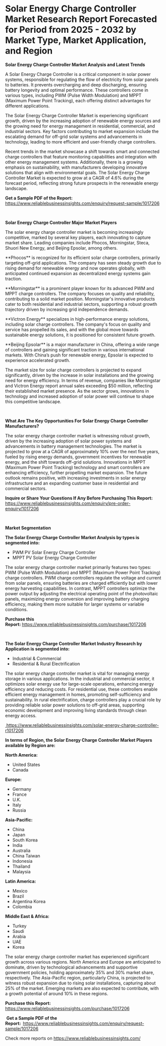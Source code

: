 <p><h1>Solar Energy Charge Controller Market Research Report Forecasted for Period from 2025 -  2032 by Market Type, Market Application, and Region</h1></p><p><strong>Solar Energy Charge Controller Market Analysis and Latest Trends</strong></p>
<p><p>A Solar Energy Charge Controller is a critical component in solar power systems, responsible for regulating the flow of electricity from solar panels to batteries. It prevents overcharging and deep discharging, ensuring battery longevity and optimal performance. These controllers come in various types, including PWM (Pulse Width Modulation) and MPPT (Maximum Power Point Tracking), each offering distinct advantages for different applications.</p><p>The Solar Energy Charge Controller Market is experiencing significant growth, driven by the increasing adoption of renewable energy sources and the growing need for energy management in residential, commercial, and industrial sectors. Key factors contributing to market expansion include the escalating demand for off-grid solar systems and advancements in technology, leading to more efficient and user-friendly charge controllers.</p><p>Recent trends in the market showcase a shift towards smart and connected charge controllers that feature monitoring capabilities and integration with other energy management systems. Additionally, there is a growing emphasis on sustainability, with manufacturers developing innovative solutions that align with environmental goals. The Solar Energy Charge Controller Market is expected to grow at a CAGR of 4.6% during the forecast period, reflecting strong future prospects in the renewable energy landscape.</p></p>
<p><strong>Get a Sample PDF of the Report:&nbsp;</strong> <a href="https://www.reliablebusinessinsights.com/enquiry/request-sample/1017206?utm_campaign=3035&utm_medium=2&utm_source=Github&utm_content=ia&utm_term=08042025&utm_id=solar-energy-charge-controller">https://www.reliablebusinessinsights.com/enquiry/request-sample/1017206</a></p>
<p>&nbsp;</p>
<p><strong>Solar Energy Charge Controller Major Market Players</strong></p>
<p><p>The solar energy charge controller market is becoming increasingly competitive, marked by several key players, each innovating to capture market share. Leading companies include Phocos, Morningstar, Steca, Shuori New Energy, and Beijing Epsolar, among others.</p><p>**Phocos** is recognized for its efficient solar charge controllers, primarily targeting off-grid applications. The company has seen steady growth due to rising demand for renewable energy and now operates globally, with anticipated continued expansion as decentralized energy systems gain traction. </p><p>**Morningstar** is a prominent player known for its advanced PWM and MPPT charge controllers. The company focuses on quality and reliability, contributing to a solid market position. Morningstar's innovative products cater to both residential and industrial sectors, supporting a robust growth trajectory driven by increasing grid independence demands. </p><p>**Victron Energy** specializes in high-performance energy solutions, including solar charge controllers. The company's focus on quality and service has propelled its sales, and with the global move towards sustainable energy solutions, it is positioned for consistent future growth.</p><p>**Beijing Epsolar** is a major manufacturer in China, offering a wide range of controllers and gaining significant traction in various international markets. With China’s push for renewable energy, Epsolar is expected to experience accelerated growth.</p><p>The market size for solar charge controllers is projected to expand significantly, driven by the increase in solar installations and the growing need for energy efficiency. In terms of revenue, companies like Morningstar and Victron Energy report annual sales exceeding $50 million, reflecting their established market presence. As the sector grows, innovations in technology and increased adoption of solar power will continue to shape this competitive landscape.</p></p>
<p>&nbsp;</p>
<p><strong>What Are The Key Opportunities For Solar Energy Charge Controller Manufacturers?</strong></p>
<p><p>The solar energy charge controller market is witnessing robust growth, driven by the increasing adoption of solar power systems and advancements in battery management technologies. The market is projected to grow at a CAGR of approximately 10% over the next five years, fueled by rising energy demands, government incentives for renewable energy, and the shift towards off-grid solutions. Innovations in MPPT (Maximum Power Point Tracking) technology and smart controllers are enhancing efficiency, further propelling market expansion. The future outlook remains positive, with increasing investments in solar energy infrastructure and an expanding customer base in residential and commercial sectors.</p></p>
<p><strong>Inquire or Share Your Questions If Any Before Purchasing This Report:</strong> <a href="https://www.reliablebusinessinsights.com/enquiry/pre-order-enquiry/1017206?utm_campaign=3035&utm_medium=2&utm_source=Github&utm_content=ia&utm_term=08042025&utm_id=solar-energy-charge-controller">https://www.reliablebusinessinsights.com/enquiry/pre-order-enquiry/1017206</a></p>
<p>&nbsp;</p>
<p><strong>Market Segmentation</strong></p>
<p><strong>The Solar Energy Charge Controller Market Analysis by types is segmented into:</strong></p>
<p><ul><li>PWM PV Solar Energy Charge Controller</li><li>MPPT PV Solar Energy Charge Controller</li></ul></p>
<p><p>The solar energy charge controller market primarily features two types: PWM (Pulse Width Modulation) and MPPT (Maximum Power Point Tracking) charge controllers. PWM charge controllers regulate the voltage and current from solar panels, ensuring batteries are charged efficiently but with lower energy harvesting capabilities. In contrast, MPPT controllers optimize the power output by adjusting the electrical operating point of the photovoltaic panels, maximizing energy conversion and improving battery charging efficiency, making them more suitable for larger systems or variable conditions.</p></p>
<p><strong>Purchase this Report:&nbsp;</strong><a href="https://www.reliablebusinessinsights.com/purchase/1017206?utm_campaign=3035&utm_medium=2&utm_source=Github&utm_content=ia&utm_term=08042025&utm_id=solar-energy-charge-controller">https://www.reliablebusinessinsights.com/purchase/1017206</a></p>
<p>&nbsp;</p>
<p><strong>The Solar Energy Charge Controller Market Industry Research by Application is segmented into:</strong></p>
<p><ul><li>Industrial & Commercial</li><li>Residential & Rural Electrification</li></ul></p>
<p><p>The solar energy charge controller market is vital for managing energy storage in various applications. In the industrial and commercial sector, it optimizes solar energy use for large-scale operations, enhancing energy efficiency and reducing costs. For residential use, these controllers enable efficient energy management in homes, promoting self-sufficiency and sustainability. In rural electrification, charge controllers play a crucial role by providing reliable solar power solutions to off-grid areas, supporting economic development and improving living standards through clean energy access.</p></p>
<p><a href="https://www.reliablebusinessinsights.com/solar-energy-charge-controller-r1017206?utm_campaign=3035&utm_medium=2&utm_source=Github&utm_content=ia&utm_term=08042025&utm_id=solar-energy-charge-controller">&nbsp;https://www.reliablebusinessinsights.com/solar-energy-charge-controller-r1017206</a></p>
<p><strong>In terms of Region, the Solar Energy Charge Controller Market Players available by Region are:</strong></p>
<p>
    <p> <strong> North America: </strong>
        <ul>
            <li>United States</li>
            <li>Canada</li>
        </ul>
        </p> 
    <p> <strong> Europe: </strong>
        <ul>
            <li>Germany</li>
            <li>France</li>
            <li>U.K.</li>
            <li>Italy</li>
            <li>Russia</li>
        </ul>
        </p> 
    <p> <strong> Asia-Pacific: </strong>
        <ul>
            <li>China</li>
            <li>Japan</li>
            <li>South Korea</li>
            <li>India</li>
            <li>Australia</li>
            <li>China Taiwan</li>
            <li>Indonesia</li>
            <li>Thailand</li>
            <li>Malaysia</li>
        </ul>
        </p> 
    <p> <strong> Latin America: </strong>
        <ul>
            <li>Mexico</li>
            <li>Brazil</li>
            <li>Argentina Korea</li>
            <li>Colombia</li>
        </ul>
        </p> 
    <p> <strong> Middle East & Africa: </strong>
        <ul>
            <li>Turkey</li>
            <li>Saudi</li>
            <li>Arabia</li>
            <li>UAE</li>
            <li>Korea</li>
        </ul>
    </p>
    </p>
<p><p>The solar energy charge controller market has experienced significant growth across various regions. North America and Europe are anticipated to dominate, driven by technological advancements and supportive government policies, holding approximately 35% and 30% market share, respectively. The Asia-Pacific region, particularly China, is projected to witness robust expansion due to rising solar installations, capturing about 25% of the market. Emerging markets are also expected to contribute, with a growth potential of around 10% in these regions.</p></p>
<p><strong>Purchase this Report: </strong><a href="https://www.reliablebusinessinsights.com/purchase/1017206?utm_campaign=3035&utm_medium=2&utm_source=Github&utm_content=ia&utm_term=08042025&utm_id=solar-energy-charge-controller">https://www.reliablebusinessinsights.com/purchase/1017206</a></p>
<p>&nbsp;<strong>Get a Sample PDF of the Report:&nbsp;&nbsp;</strong><a href="https://www.reliablebusinessinsights.com/enquiry/request-sample/1017206?utm_campaign=3035&utm_medium=2&utm_source=Github&utm_content=ia&utm_term=08042025&utm_id=solar-energy-charge-controller">https://www.reliablebusinessinsights.com/enquiry/request-sample/1017206</a></p>
<p><strong></strong></p>
<p>Check more reports on <a href="https://www.reliablebusinessinsights.com/?utm_campaign=3035&utm_medium=2&utm_source=Github&utm_content=ia&utm_term=08042025&utm_id=solar-energy-charge-controller">https://www.reliablebusinessinsights.com/</a></p>